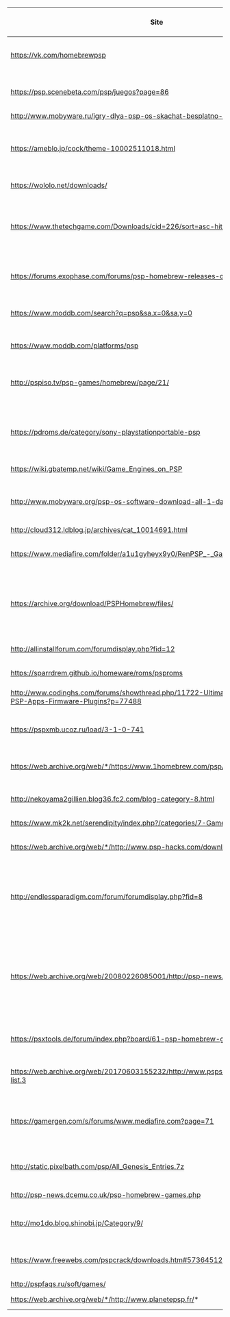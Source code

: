 | Site                                                                                                         | Language (if not EN) | Comment                                                                                                                             | Registration required for DL?           |
|--------------------------------------------------------------------------------------------------------------|----------------------|-------------------------------------------------------------------------------------------------------------------------------------|-----------------------------------------|
| https://vk.com/homebrewpsp                                                                                   | Russian              | Lots of good releases, including new                                                                                                | No, but required to scroll to old pages |
| https://psp.scenebeta.com/psp/juegos?page=86                                                                 | Spanish              | Treasure trove. Scraped by pixelbath already?                                                                                       | Y                                       |
| http://www.mobyware.ru/igry-dlya-psp-os-skachat-besplatno-all-1-popular.html                                 | Russian              |                                                                                                                                     | N                                       |
| https://ameblo.jp/cock/theme-10002511018.html                                                                | Japanese             | Lots of broken links, but useful to find names of JP homebrews to Google                                                            |                                         |
| https://wololo.net/downloads/                                                                                |                      | Always worth checking                                                                                                               | N                                       |
| https://www.thetechgame.com/Downloads/cid=226/sort=asc-hits.html                                             |                      | Lots of quality releases, including old versions. Publication dates are unreliable.                                                 | Y                                       |
| https://forums.exophase.com/forums/psp-homebrew-releases-discussion.79/                                      |                      | Few working links, mostly to find HB names to google                                                                                |                                         |
| https://www.moddb.com/search?q=psp&sa.x=0&sa.y=0                                                             |                      | Not a lot of content, but what they have is quality                                                                                 | N                                       |
| https://www.moddb.com/platforms/psp                                                                          |                      | Different section of site above.                                                                                                    | N                                       |
| http://pspiso.tv/psp-games/homebrew/page/21/                                                                 | Russian              | Dead links, useful as source of HB names to look up                                                                                 |                                         |
| https://pdroms.de/category/sony-playstationportable-psp                                                      |                      | Most comprehensive and one of the oldest, includes recent releases                                                                  | N                                       |
| https://wiki.gbatemp.net/wiki/Game_Engines_on_PSP                                                            |                      | Excellent game engine source                                                                                                        | N                                       |
| http://www.mobyware.org/psp-os-software-download-all-1-date.html                                             |                      | Different content from Rus Mobyware? Links work.                                                                                    | N                                       |
| http://cloud312.ldblog.jp/archives/cat_10014691.html                                                         | Japanese             |                                                                                                                                     |                                         |
| https://www.mediafire.com/folder/a1u1gyheyx9y0/RenPSP_-_Games                                                |                      | Visual novel ports; can't tell if content is legal or warez                                                                         | N                                       |
| https://archive.org/download/PSPHomebrew/files/                                                              |                      | Unstructured HB stash on Archive.org - they might have something we don't                                                           | N                                       |
| http://allinstallforum.com/forumdisplay.php?fid=12                                                           |                      | Little content but working links                                                                                                    | N                                       |
| https://sparrdrem.github.io/homeware/roms/psproms                                                            |                      | Not much but links do work                                                                                                          | N                                       |
| http://www.codinghs.com/forums/showthread.php/11722-Ultimate-Download-List-PSP-Apps-Firmware-Plugins?p=77488 |                      | No working links but very long list of HBs                                                                                          |                                         |
| https://pspxmb.ucoz.ru/load/3-1-0-741                                                                        | Russian              | Can't find dl links. Registration required?                                                                                         | ?                                       |
| https://web.archive.org/web/*/https://www.1homebrew.com/psp/*                                                |                      | No links but detailed info for each homebrew                                                                                        |                                         |
| http://nekoyama2gillien.blog36.fc2.com/blog-category-8.html                                                  | Japanese             | Some Jap HB names. Poor quality links                                                                                               |                                         |
| https://www.mk2k.net/serendipity/index.php?/categories/7-Games                                               |                      | Dev's own site. Working links!                                                                                                      |                                         |
| https://web.archive.org/web/*/http://www.psp-hacks.com/downloads/*                                           |                      | Mostly custom FWs but also a few HBs                                                                                                |                                         |
| http://endlessparadigm.com/forum/forumdisplay.php?fid=8                                                      |                      | Forum with working links. Look for threads by 'bsanehi' or tagged 'release' in the title.                                           | N                                       |
| https://web.archive.org/web/20080226085001/http://psp-news.dcemu.co.uk/                                      |                      | Look for links under 'DCEmu Developers Sites'. Also hosted some links if you scroll back enough. Forum attachments all dead though. | N                                       |
| https://psxtools.de/forum/index.php?board/61-psp-homebrew-games/&pageNo=2                                    | German               | Most links dead, useful for HB titles to look up                                                                                    |                                         |
| https://web.archive.org/web/20170603155232/http://www.pspsource.de/download.php?list.3                       | German               | Self-hosted links working? Might prove useful                                                                                       |                                         |
| https://gamergen.com/s/forums/www.mediafire.com?page=71                                                      | French               | All self-hosted links dead, searching 'mediafire.com' might yield useful stuff.                                                     |                                         |
| http://static.pixelbath.com/psp/All_Genesis_Entries.7z                                                       |                      | All entries to the 2011 Genesis Competition.                                                                                        |                                         |
| http://psp-news.dcemu.co.uk/psp-homebrew-games.php                                                           |                      | Some working links                                                                                                                  |                                         |
| http://mo1do.blog.shinobi.jp/Category/9/                                                                     | Japanese             | Blog, few working links, still gets a few updates                                                                                   |                                         |
| https://www.freewebs.com/pspcrack/downloads.htm#57364512                                                     |                      | Little material, but working links. Mostly old brews.                                                                               |                                         |
| http://pspfaqs.ru/soft/games/                                                                                | Russian              |                                                                                                                                     |                                         |
| https://web.archive.org/web/*/http://www.planetepsp.fr/*                                                     |                      | Plenty of working links.                                                                                                            |                                         |
